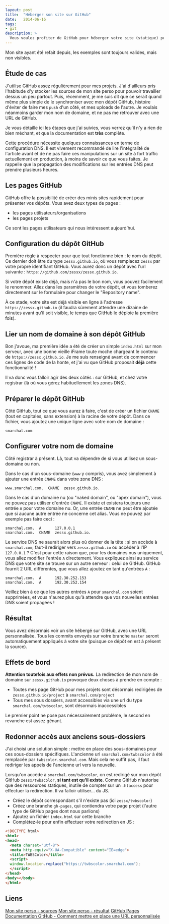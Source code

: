 ```yaml
---
layout: post
title:  "Héberger son site sur GitHub"
date:   2014-06-16
tags:
- git
description: >
  Vous voulez profiter de GitHub pour héberger votre site (statique) perso ? Pas de problème.
---
```


<aside><p>Mon site ayant été refait depuis, les exemples sont toujours valides, mais non visibles.</p></aside>

## Étude de cas

J'utilise GitHub assez régulièrement pour mes projets. J'ai d'ailleurs pris l'habitude d'y stocker les sources de mon site perso pour pouvoir travailler dessus un peu partout.
Puis, récemment, je me suis dit que ce serait quand même plus simple de le synchroniser avec mon dépôt GitHub, histoire d'éviter de faire mes `push` d'un côté, et mes uploads de l'autre.
Je voulais néanmoins garder mon nom de domaine, et ne pas me retrouver avec une URL de GitHub.

Je vous détaille ici les étapes que j'ai suivies, vous verrez qu'il n'y a rien de bien méchant, et que la documentation est **très** complète.

<aside><p>Cette procédure nécessite quelques connaissances en terme de configuration DNS. Il est vivement recommandé de lire l'intégralité de l'article avant et de ne pas faire ces manipulations sur un site à fort traffic actuellement en production, à moins de savoir ce que vous faites. Je rappelle que la propagation des modifications sur les entrées DNS peut prendre plusieurs heures.</p></aside>

## Les pages GitHub

GitHub offre la possibilité de créer des minis sites rapidement pour présenter vos dépôts.
Vous avez deux types de pages :

- les pages utilisateurs/organisations
- les pages projets

Ce sont les pages utilisateurs qui nous intéressent aujourd’hui.

## Configuration du dépôt GitHub

Première règle à respecter pour que tout fonctionne bien : le nom du dépôt.
Ce dernier doit être du type `zessx.github.io`, où vous remplacez `zessx` par votre propre identifiant GitHub.
Vous aurez donc un dépôt avec l'url suivante : `https://github.com/zessx/zessx.github.io`.

Si votre dépôt existe déjà, mais n'a pas le bon nom, vous pouvez facilement le renommer.
Allez dans les paramètres de votre dépôt, et vous tomberez directement sur le formulaire pour changer le "Repository name".

À ce stade, votre site est déjà visible en ligne à l'adresse `https://zessx.github.io` (il faudra sûrement attendre une dizaine de minutes avant qu'il soit visible, le temps que GitHub le déploie la première fois).

## Lier un nom de domaine à son dépôt GitHub

Bon j'avoue, ma première idée a été de créer un simple `index.html` sur mon serveur, avec une bonne vieille iFrame toute moche chargeant le contenu de `https://zessx.github.io`.
Je me suis renseigné avant de commencer ces lignes de code de la honte, et j'ai vu que GitHub proposait **déjà** cette fonctionnalité !

Il va donc vous falloir agir des deux côtés : sur GitHub, et chez votre registrar (là où vous gérez habituellement les zones DNS).

## Préparer le dépôt GitHub

Côté GitHub, tout ce que vous aurez à faire, c'est de créer un fichier `CNAME` (tout en capitales, sans extension) à la racine de votre dépôt.
Dans ce fichier, vous ajoutez une unique ligne avec votre nom de domaine :

```
smarchal.com
```

## Configurer votre nom de domaine

Côté registrar à présent. Là, tout va dépendre de si vous utilisez un sous-domaine ou non.

Dans le cas d'un sous-domaine (`www` y compris), vous avez simplement à ajouter une entrée `CNAME` dans votre zone DNS :

```
www.smarchal.com.  CNAME  zessx.github.io.
```

Dans le cas d'un domaine nu (ou "naked domain", ou "apex domain"), vous ne pouvez pas utiliser d'entrée `CNAME`. Il existe et existera toujours une entrée `A` pour votre domaine nu. Or, une entrée `CNAME` ne peut être ajoutée que si aucune autre entrée ne concerne cet alias. Vous ne pouvez par exemple pas faire ceci :

```
smarchal.com.  A      127.0.0.1
smarchal.com.  CNAME  zessx.github.io.
```

Le service DNS ne saurait alors plus où donner de la tête : si on accède à `smarchal.com`, faut-il rediriger vers `zessx.github.io` ou accéder à l'IP `127.0.0.1` ?
C'est pour cette raison que, pour les domaines nus uniquement, vous allez modifier l'entrée `A` directement. Vous expliquez ainsi au service DNS que votre site se trouve sur un autre serveur : celui de GitHub.
GitHub fournit 2 URL différentes, que vous allez ajoutez en tant qu'entrées `A` :

```
smarchal.com.  A      192.30.252.153
smarchal.com.  A      192.30.252.154
```

Veillez bien à ce que les autres entrées `A` pour `smarchal.com` soient supprimées, et vous n'aurez plus qu'à attendre que vos nouvelles entrées DNS soient propagées !

## Résultat

Vous avez désormais voir un site hébergé sur GitHub, avec une URL personnalisée.
Tous les commits envoyés sur votre branche `master` seront automatiquement appliqués à votre site (puisque ce dépôt en est à présent la source).

## Effets de bord

**Attention toutefois aux effets non prévus.**
La redirection de mon nom de domaine sur `zessx.github.io` provoque deux choses à prendre en compte :

- Toutes mes page GitHub pour mes projets sont désormais redirigées de `zessx.github.io/project` à `smarchal.com/project`
- Tous mes sous dossiers, avant accessibles via une url du type `smarchal.com/twbscolor`, sont désormais inaccessibles

Le premier point ne pose pas nécessairement problème, le second en revanche est assez gênant.

## Redonner accès aux anciens sous-dossiers

J'ai choisi une solution simple : mettre en place des sous-domaines pour ces sous-dossiers spécifiques.
L'ancienne url `smarchal.com/twbscolor` à été remplacée par `twbscolor.smarchal.com`. Mais cela ne suffit pas, il faut rediriger les appels de l'ancienne url vers la nouvelle.

Lorsqu'on accède à `smarchal.com/twbscolor`, on est redirigé sur mon dépôt GitHub `zessx/twbscolor`, **si tant est qu'il existe**.
Comme GitHub n'autorise que des ressources statiques, inutile de compter sur un `.htaccess` pour effectuer la redirection. Il va falloir utiliser… du JS.

- Créez le dépôt correspondant s'il n'existe pas (ici `zessx/twbscolor`)
- Créez une branche `gh-pages`, qui contiendra votre page projet (l'autre type de GitHub pages dont nous parlions)
- Ajoutez un fichier `index.html` sur cette branche
- Complétez-le pour enfin effectuer votre redirection en JS :

```html
<!DOCTYPE html>
<html>
<head>
  <meta charset="utf-8">
  <meta http-equiv="X-UA-Compatible" content="IE=edge">
  <title>TWBSColor</title>
  <script>
  window.location.replace("https://twbscolor.smarchal.com");
  </script>
</head>
<body></body>
</html>
```

## Liens
[Mon site perso - sources](https://github.com/zessx/site)
[Mon site perso - résultat](https://smarchal.com)
[GitHub Pages](https://pages.github.com/)
[Documentation GitHub - Comment mettre en place une URL personnalisée](https://help.github.com/articles/setting-up-a-custom-domain-with-github-pages)

